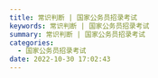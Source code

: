 ```yaml
---
title: 常识判断 | 国家公务员招录考试
keywords: 常识判断 | 国家公务员招录考试
summary: 常识判断 | 国家公务员招录考试
categories:
  - 国家公务员招录考试
date: 2022-10-30 17:02:43
---
```

